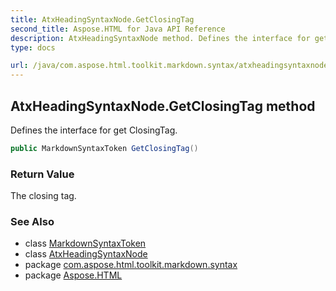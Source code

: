 ```yaml
---
title: AtxHeadingSyntaxNode.GetClosingTag
second_title: Aspose.HTML for Java API Reference
description: AtxHeadingSyntaxNode method. Defines the interface for get ClosingTag
type: docs

url: /java/com.aspose.html.toolkit.markdown.syntax/atxheadingsyntaxnode/getclosingtag/
---
```

## AtxHeadingSyntaxNode.GetClosingTag method

Defines the interface for get ClosingTag.

```java
public MarkdownSyntaxToken GetClosingTag()
```

### Return Value

The closing tag.

### See Also

* class [MarkdownSyntaxToken](../../markdownsyntaxtoken/)
* class [AtxHeadingSyntaxNode](../)
* package [com.aspose.html.toolkit.markdown.syntax](../../../com.aspose.html.toolkit.markdown.syntax/)
* package [Aspose.HTML](../../../)

